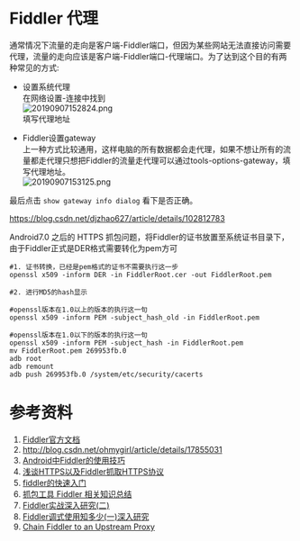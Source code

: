 # Fiddler 代理
通常情况下流量的走向是客户端-Fiddler端口，但因为某些网站无法直接访问需要代理，流量的走向应该是客户端-Fiddler端口-代理端口。为了达到这个目的有两种常见的方式:

* 设置系统代理  
在网络设置-连接中找到  
![20190907152824.png](E:\MyBlogs\MD\TechBlog\Pictures\20190907\20190907152824.png)  
填写代理地址

* Fiddler设置gateway  
上一种方式比较通用，这样电脑的所有数据都会走代理，如果不想让所有的流量都走代理只想把Fiddler的流量走代理可以通过tools-options-gateway，填写代理地址。  
![20190907153125.png](E:\MyBlogs\MD\TechBlog\Pictures\20190907\20190907153125.png)  

最后点击 `show gateway info dialog` 看下是否正确。


https://blog.csdn.net/djzhao627/article/details/102812783

Android7.0 之后的 HTTPS 抓包问题，将Fiddler的证书放置至系统证书目录下，由于Fiddler正式是DER格式需要转化为pem方可

```
#1. 证书转换，已经是pem格式的证书不需要执行这一步
openssl x509 -inform DER -in FiddlerRoot.cer -out FiddlerRoot.pem 

#2. 进行MD5的hash显示

#openssl版本在1.0以上的版本的执行这一句
openssl x509 -inform PEM -subject_hash_old -in FiddlerRoot.pem

#openssl版本在1.0以下的版本的执行这一句
openssl x509 -inform PEM -subject_hash -in FiddlerRoot.pem
mv FiddlerRoot.pem 269953fb.0
adb root
adb remount
adb push 269953fb.0 /system/etc/security/cacerts
```


# 参考资料  
1. [Fiddler官方文档](http://docs.telerik.com/fiddler/KnowledgeBase/QuickExec)  
2. http://blog.csdn.net/ohmygirl/article/details/17855031
3. [Android中Fiddler的使用技巧](http://www.jianshu.com/p/4903a03a3816)  
4. [浅谈HTTPS以及Fiddler抓取HTTPS协议](http://www.jianshu.com/p/54dd21c50f21)
5. [fiddler的快速入门](http://www.jianshu.com/p/1e4e7fb7c4e6)
6. [抓包工具 Fiddler 相关知识总结](http://www.jianshu.com/p/4a8dae519efe)
7. [Fiddler实战深入研究(二)](http://web.jobbole.com/82710/)  
8. [Fiddler调式使用知多少(一)深入研究](http://web.jobbole.com/82706/)
9. [Chain Fiddler to an Upstream Proxy](https://docs.telerik.com/fiddler/Configure-Fiddler/Tasks/ChainToUpstreamProxy)